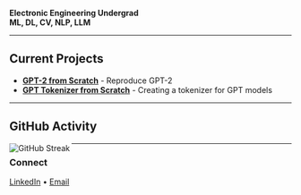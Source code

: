 **Electronic Engineering Undergrad** <br/>
**ML, DL, CV, NLP, LLM**

---


## Current Projects
- **[GPT-2 from Scratch](https://github.com/samitha278/gpt2-lite)** - Reproduce GPT-2 
- **[GPT Tokenizer from Scratch](https://github.com/samitha278/gpt-tokenizer-from-scratch)** - Creating a tokenizer for GPT models

---
## GitHub Activity

<p align="center">
  <img src="https://github-readme-streak-stats.herokuapp.com?user=samitha278&theme=default&hide_border=true&card_width=200" align="left" alt="GitHub Streak" />
</p>

---

### Connect

[LinkedIn](https://linkedin.com/in/samitha-sahan-52211a254) • [Email](mailto:samithasahanssb@gmail.com.com)

